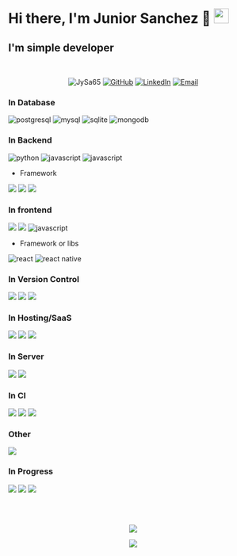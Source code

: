 # Hi there, I'm Junior Sanchez 👋 <img src="https://image.flaticon.com/icons/svg/197/197580.svg" width="30"/>
## I'm simple developer
<br>
<p align="center">
  <img src="https://komarev.com/ghpvc/?username=JySa65" alt="JySa65" />
  <a href="https://github.com/JySa65"><img src="https://img.shields.io/github/followers/JySa65.svg?label=GitHub&style=social" alt="GitHub"></a>
  <a href="https://www.linkedin.com/in/jysa65/"><img src="https://img.shields.io/badge/LinkedIn--_.svg?style=social&logo=linkedin" alt="LinkedIn"></a>
  <a href="mailto:jysa65.dev@gmail.com"><img alt="Email" src="https://img.shields.io/badge/Email--_.svg?style=social&logo=gmail"></a>
</p>

### In Database

<p>
  <img src="https://img.shields.io/badge/postgresql-6566ba.svg?style=for-the-badge&logo=postgresql&logoColor=6566ba&labelColor=ffffff" alt="postgresql">
  <img src="https://img.shields.io/badge/mysql-3aabe8.svg?style=for-the-badge&logo=mysql&logoColor=3aabe8&labelColor=ffffff" alt="mysql">
  <img src="https://img.shields.io/badge/sqlite-1daede.svg?style=for-the-badge&logo=sqlite&logoColor=1daede&labelColor=ffffff" alt="sqlite">
  <img src="https://img.shields.io/badge/MongDB-47A248?style=for-the-badge&logo=mongodb&labelColor=ffffff" alt="mongodb" />
</p>
 
### In Backend
<p>
  <img src="https://img.shields.io/badge/python-FFD43B.svg?style=for-the-badge&logo=python&logoColor=0768a8&labelColor=ffffff" alt="python">
  <img src="https://img.shields.io/badge/PHP-6566ba.svg?style=for-the-badge&logo=php&logoColor=6566ba&labelColor=ffffff" alt="javascript">
  <img src="https://img.shields.io/badge/Node-339933.svg?style=for-the-badge&logo=Node.js&labelColor=ffffff" alt="javascript">
</p>

- Framework
<p>
  <img src="https://img.shields.io/badge/django%20-%23092E20.svg?&style=for-the-badge&logo=django&logoColor=092e20&labelColor=ffffff"/>
  <img src="https://img.shields.io/badge/express.js%20-%23404d59.svg?&style=for-the-badge"/>
  <img src="https://img.shields.io/badge/slim php%20-%23404d50.svg?&style=for-the-badge"/>
</p>

### In frontend

<p>
  <img src="https://img.shields.io/badge/html5%20-%23E34F26.svg?&style=for-the-badge&logo=html5&logoColor=23E34F26&labelColor=ffffff"/>
  <img src="https://img.shields.io/badge/css3%20-%231572B6.svg?&style=for-the-badge&logo=css3&logoColor=0062b4&labelColor=ffffff"/>
  <img src="https://img.shields.io/badge/JS-f5f542.svg?style=for-the-badge&logo=javascript&logoColor=f5f542&labelColor=ffffff" alt="javascript">
</p>

- Framework or libs

<p>
 <img src="https://img.shields.io/badge/react-61DAFB.svg?style=for-the-badge&logo=react&logoColor=61DAFB&labelColor=ffffff" alt="react">
 <!-- <img src="https://img.shields.io/badge/React Native-3aabe8.svg?style=for-the-badge&logo=react&logoColor=3aabe8&labelColor=ffffff" alt="react native"> -->
 <img src="https://img.shields.io/badge/vuejs%20-%2335495e.svg?style=for-the-badge&logo=vue.js&&logoColor=%234FC08D&labelColor=ffffff" alt="react native">
</p>

### In Version Control

<p>
  <img src="https://img.shields.io/badge/git%20-%23F05033.svg?&style=for-the-badge&logo=git&logoColor=F05033&labelColor=ffffff"/>
  <img src="https://img.shields.io/badge/gitlab%20-%23181717.svg?&style=for-the-badge&logo=gitlab&logoColor=181717&labelColor=ffffff"/>
  <img src="https://img.shields.io/badge/github%20-%23121011.svg?&style=for-the-badge&logo=github&logoColor=121011&labelColor=ffffff"/>
</p>

### In Hosting/SaaS

<p>
  <img src="https://img.shields.io/badge/DigitalOcean-%230167ff.svg?&style=for-the-badge&logo=digitalOcean&logoColor=0167ff&labelColor=ffffff"/>
  <img src="https://img.shields.io/badge/heroku%20-%23430098.svg?&style=for-the-badge&logo=heroku&logoColor=430098&labelColor=ffffff"/>
  <img src="https://img.shields.io/badge/vercel%20-%23000000.svg?&style=for-the-badge&logo=vercel&logoColor=000000&labelColor=ffffff"/>
</p>

### In Server

<p>
  <img src="https://img.shields.io/badge/apache%20-%23D42029.svg?&style=for-the-badge&logo=apache&logoColor=D42029&labelColor=ffffff"/>
  <img src="https://img.shields.io/badge/nginx%20-%23009639.svg?&style=for-the-badge&logo=nginx&logoColor=009639&labelColor=ffffff"/>
</p>

### In CI

<p>
  <img src="https://img.shields.io/badge/travisci%20-%232B2F33.svg?&style=for-the-badge&logo=travis&logoColor=2B2F33&labelColor=ffffff"/>
  <img src="https://img.shields.io/badge/CIRCLECI%20-%23161616.svg?&style=for-the-badge&logo=circleci&logoColor=161616&labelColor=ffffff"/>
  <img src="https://img.shields.io/badge/github%20actions%20-%232671E5.svg?&style=for-the-badge&logo=github%20actions&logoColor=2671E5&labelColor=ffffff"/>
</p>

### Other

<p>
  <img src="https://img.shields.io/badge/docker%20-%230db7ed.svg?&style=for-the-badge&logo=docker&logoColor=0db7ed&labelColor=ffffff"/>
</p>

### In Progress

<p>
  <img src="https://img.shields.io/badge/kubernetes%20-%23326ce5.svg?&style=for-the-badge&logo=kubernetes&logoColor=326ce5&labelColor=ffffff"/>
  <img src="https://img.shields.io/badge/Flutter%20-%2302569B.svg?&style=for-the-badge&logo=Flutter&logoColor=02569B&labelColor=ffffff" />
  <img src="https://img.shields.io/badge/go-%2300ADD8.svg?&style=for-the-badge&logo=go&logoColor=00ADD8&labelColor=ffffff"/>
</p>


<br>
<br>

<p align="center">
  <a href="https://github.com/JySa65?tab=repositories">
    <img  src="https://github-readme-stats.vercel.app/api?username=jysa65&count_private=true&show_icons=true" />
  </a>
</p>
<p align="center">
<a href="https://github.com/JySa65?tab=repositories">
  <img align="center" src="https://github-readme-stats.vercel.app/api/top-langs/?username=jysa65" />
</p>
